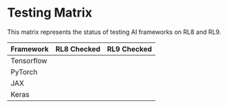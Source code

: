 # Testing Matrix

This matrix represents the status of testing AI frameworks on RL8 and RL9.

| Framework  | RL8 Checked | RL9 Checked |
|------------|-------------|-------------|
| Tensorflow |             |             |
| PyTorch    |             |             |
| JAX        |             |             |
| Keras      |             |             |